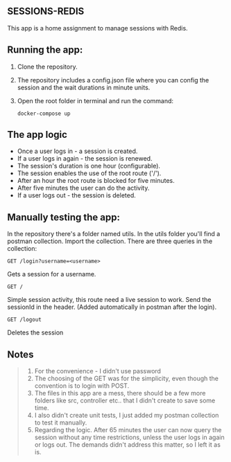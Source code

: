 ## **SESSIONS-REDIS**

This app is a home assignment to manage sessions with Redis.

## Running the app:

1.  Clone the repository.
2.  The repository includes a config.json file where you can config the session and the wait durations in minute units.
3.  Open the root folder in terminal and run the command:

        docker-compose up

## The app logic

- Once a user logs in - a session is created.
- If a user logs in again - the session is renewed.
- The session's duration is one hour (configurable).
- The session enables the use of the root route ('/').
- After an hour the root route is blocked for five minutes.
- After five minutes the user can do the activity.
- If a user logs out - the session is deleted.

## Manually testing the app:

In the repository there's a folder named utils. In the utils folder you'll find a postman collection. Import the collection.
There are three queries in the collection:

    GET /login?username=<username>

Gets a session for a username.

    GET /

Simple session activity, this route need a live session to work.
Send the sessionId in the header. (Added automatically in postman after the login).

    GET /logout

Deletes the session

## Notes

> 1. For the convenience - I didn't use password
> 2. The choosing of the GET was for the simplicity, even though the convention is to login with POST.
> 3. The files in this app are a mess, there should be a few more folders like src, controller etc.. that I didn't create to save some time.
> 4. I also didn't create unit tests, I just added my postman collection to test it manually.
> 5. Regarding the logic. After 65 minutes the user can now query the session without any time restrictions, unless the user logs in again or logs out. The demands didn't address this matter, so I left it as is.

